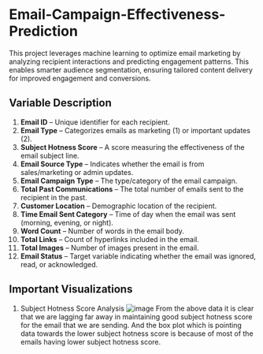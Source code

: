 # Email-Campaign-Effectiveness-Prediction
This project leverages machine learning to optimize email marketing by analyzing recipient interactions and predicting engagement patterns. This enables smarter audience segmentation, ensuring tailored content delivery for improved engagement and conversions.

## Variable Description
1. **Email ID** – Unique identifier for each recipient.
2. **Email Type** – Categorizes emails as marketing (1) or important updates (2).
3. **Subject Hotness Score** – A score measuring the effectiveness of the email subject line.
4. **Email Source Type** – Indicates whether the email is from sales/marketing or admin updates.
5. **Email Campaign Type** – The type/category of the email campaign.
4. **Total Past Communications** – The total number of emails sent to the recipient in the past.
5. **Customer Location** – Demographic location of the recipient.
6. **Time Email Sent Category** – Time of day when the email was sent (morning, evening, or night).
7. **Word Count** – Number of words in the email body.
8. **Total Links** – Count of hyperlinks included in the email.
9. **Total Images** – Number of images present in the email.
10. **Email Status** – Target variable indicating whether the email was ignored, read, or acknowledged.

## Important Visualizations
1. Subject Hotness Score Analysis
   ![image](https://github.com/user-attachments/assets/e536a289-912a-442d-9781-96977c581257)
   From the above data it is clear that we are lagging far away in maintaining good subject hotness score for the email that we are sending. And the box plot which is pointing data towards the lower subject hotness score is because of most of the emails having lower subject hotness score.
